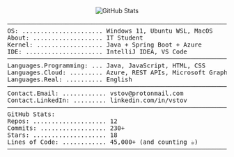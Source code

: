<!-- Paste this into your README.md -->
<p align="center">
  <img src="https://github-readme-stats.vercel.app/api?username=shuresm57&show_icons=true&theme=tokyonight" alt="GitHub Stats" />
</p>

<pre>
──────────────────────────────────────────────────────────────
OS: ...................... Windows 11, Ubuntu WSL, MacOS
About: ................... IT Student
Kernel: .................. Java + Spring Boot + Azure
IDE: ..................... IntelliJ IDEA, VS Code
──────────────────────────────────────────────────────────────
Languages.Programming: ... Java, JavaScript, HTML, CSS
Languages.Cloud: ......... Azure, REST APIs, Microsoft Graph
Languages.Real: .......... English
──────────────────────────────────────────────────────────────
Contact.Email: ............ vstov@protonmail.com
Contact.LinkedIn: ......... linkedin.com/in/vstov
──────────────────────────────────────────────────────────────
GitHub Stats:
Repos: .................... 12
Commits: .................. 230+
Stars: .................... 18
Lines of Code: ............ 45,000+ (and counting ☕)
──────────────────────────────────────────────────────────────
</pre>

